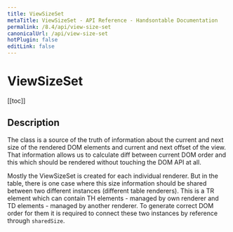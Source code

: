 ```yaml
---
title: ViewSizeSet
metaTitle: ViewSizeSet - API Reference - Handsontable Documentation
permalink: /8.4/api/view-size-set
canonicalUrl: /api/view-size-set
hotPlugin: false
editLink: false
---
```


# ViewSizeSet

[[toc]]

## Description

The class is a source of the truth of information about the current and
next size of the rendered DOM elements and current and next offset of
the view. That information allows us to calculate diff between current
DOM order and this which should be rendered without touching the DOM API at all.

Mostly the ViewSizeSet is created for each individual renderer. But in
the table, there is one case where this size information should be shared
between two different instances (different table renderers). This is a TR
element which can contain TH elements - managed by own renderer and
TD elements - managed by another renderer. To generate correct DOM order
for them it is required to connect these two instances by reference
through `sharedSize`.



